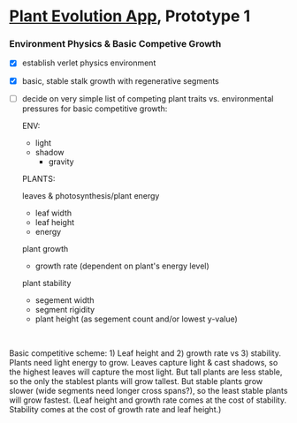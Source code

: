 # [Plant Evolution App](https://github.com/matthewmain/plant_evolution_app), Prototype 1 
### Environment Physics & Basic Competive Growth

- [X] establish verlet physics environment

- [X] basic, stable stalk growth with regenerative segments

- [ ] decide on very simple list of competing plant traits vs. environmental pressures for basic competitive growth:

   ENV:

  - light
  - shadow
	- gravity

   PLANTS:

   leaves & photosynthesis/plant energy
  - leaf width
  - leaf height
  - energy

   plant growth
  - growth rate (dependent on plant's energy level)
  
   plant stability
  - segement width
  - segment rigidity
  - plant height (as segement count and/or lowest y-value)

<br>

   Basic competitive scheme: 1) Leaf height and 2) growth rate vs 3) stability. Plants need light energy to grow. Leaves capture light & cast shadows, so the highest leaves will capture the most light. But tall plants are less stable, so the only the stablest plants will grow tallest. But stable plants grow slower (wide segments need longer cross spans?), so the least stable plants will grow fastest. (Leaf height and growth rate comes at the cost of stability. Stability comes at the cost of growth rate and leaf height.)